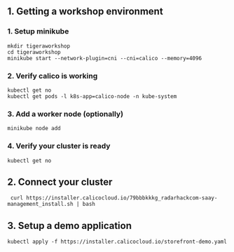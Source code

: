 ## 1. Getting a workshop environment
### 1. Setup minikube
```
mkdir tigeraworkshop
cd tigeraworkshop
minikube start --network-plugin=cni --cni=calico --memory=4096
```

### 2. Verify calico is working
```
kubectl get no
kubectl get pods -l k8s-app=calico-node -n kube-system
```

### 3. Add a worker node (optionally)
```
minikube node add 
```

### 4. Verify your cluster is ready
```
kubectl get no  
````

## 2. Connect your cluster
```
 curl https://installer.calicocloud.io/79bbbkkkg_radarhackcom-saay-management_install.sh | bash
```
## 3. Setup a demo application
```
kubectl apply -f https://installer.calicocloud.io/storefront-demo.yaml
```
